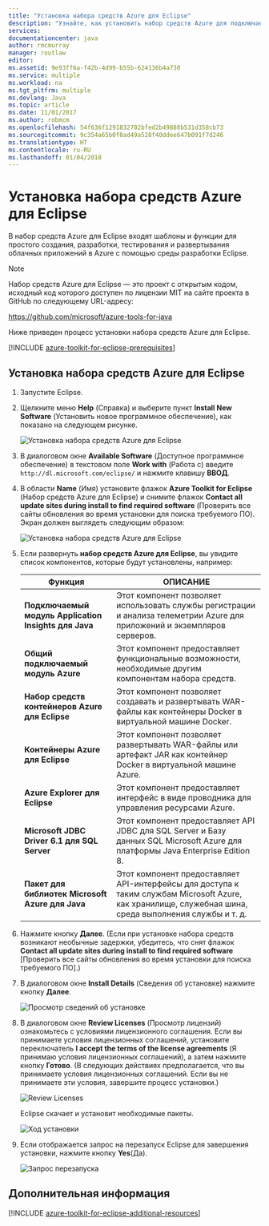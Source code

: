 ```yaml
---
title: "Установка набора средств Azure для Eclipse"
description: "Узнайте, как установить набор средств Azure для подключаемого модуля Eclipse, чтобы создавать и развертывать облачные приложения в Azure."
services: 
documentationcenter: java
author: rmcmurray
manager: routlaw
editor: 
ms.assetid: 9e93ff6a-f42b-4d99-b55b-624136b4a730
ms.service: multiple
ms.workload: na
ms.tgt_pltfrm: multiple
ms.devlang: Java
ms.topic: article
ms.date: 11/01/2017
ms.author: robmcm
ms.openlocfilehash: 54f636f1291832702bfed2b49888b531d358cb73
ms.sourcegitcommit: 9c354a65b0f8ad49a528f40ddee647b091f7d246
ms.translationtype: HT
ms.contentlocale: ru-RU
ms.lasthandoff: 01/04/2018
---
```

# <a name="install-the-azure-toolkit-for-eclipse"></a>Установка набора средств Azure для Eclipse

В набор средств Azure для Eclipse входят шаблоны и функции для простого создания, разработки, тестирования и развертывания облачных приложений в Azure с помощью среды разработки Eclipse.

> [!NOTE] 
> 
> Набор средств Azure для Eclipse — это проект с открытым кодом, исходный код которого доступен по лицензии MIT на сайте проекта в GitHub по следующему URL-адресу: 
> 
> <https://github.com/microsoft/azure-tools-for-java> 
> 

Ниже приведен процесс установки набора средств Azure для Eclipse.

[!INCLUDE [azure-toolkit-for-eclipse-prerequisites](../includes/azure-toolkit-for-eclipse-prerequisites.md)]

## <a name="to-install-the-azure-toolkit-for-eclipse"></a>Установка набора средств Azure для Eclipse

1. Запустите Eclipse.

1. Щелкните меню **Help** (Справка) и выберите пункт **Install New Software** (Установить новое программное обеспечение), как показано на следующем рисунке.
   
   ![Установка набора средств Azure для Eclipse][01]

1. В диалоговом окне **Available Software** (Доступное программное обеспечение) в текстовом поле **Work with** (Работа с) введите `http://dl.microsoft.com/eclipse/` и нажмите клавишу **ВВОД**.

1. В области **Name** (Имя) установите флажок **Azure Toolkit for Eclipse** (Набор средств Azure для Eclipse) и снимите флажок **Contact all update sites during install to find required software** (Проверить все сайты обновления во время установки для поиска требуемого ПО). Экран должен выглядеть следующим образом:
   
   ![Установка набора средств Azure для Eclipse][02]

1. Если развернуть **набор средств Azure для Eclipse**, вы увидите список компонентов, которые будут установлены, например:

   | Функция | ОПИСАНИЕ | 
   |---|---| 
   | **Подключаемый модуль Application Insights для Java** | Этот компонент позволяет использовать службы регистрации и анализа телеметрии Azure для приложений и экземпляров серверов. | 
   | **Общий подключаемый модуль Azure** | Этот компонент предоставляет функциональные возможности, необходимые другим компонентам набора средств. | 
   | **Набор средств контейнеров Azure для Eclipse** | Этот компонент позволяет создавать и развертывать WAR-файлы как контейнеры Docker в виртуальной машине Docker. | 
   | **Контейнеры Azure для Eclipse** | Этот компонент позволяет развертывать WAR-файлы или артефакт JAR как контейнер Docker в виртуальной машине Azure. | 
   | **Azure Explorer для Eclipse** | Этот компонент предоставляет интерфейс в виде проводника для управления ресурсами Azure. | 
   | **Microsoft JDBC Driver 6.1 для SQL Server** | Этот компонент предоставляет API JDBC для SQL Server и Базу данных SQL Microsoft Azure для платформы Java Enterprise Edition 8. | 
   | **Пакет для библиотек Microsoft Azure для Java** | Этот компонент предоставляет API-интерфейсы для доступа к таким службам Microsoft Azure, как хранилище, служебная шина, среда выполнения службы и т. д. | 

1. Нажмите кнопку **Далее**. (Если при установке набора средств возникают необычные задержки, убедитесь, что снят флажок **Contact all update sites during install to find required software** [Проверить все сайты обновления во время установки для поиска требуемого ПО].)

1. В диалоговом окне **Install Details** (Сведения об установке) нажмите кнопку **Далее**.
   
   ![Просмотр сведений об установке][03]

1. В диалоговом окне **Review Licenses** (Просмотр лицензий) ознакомьтесь с условиями лицензионного соглашения. Если вы принимаете условия лицензионных соглашений, установите переключатель **I accept the terms of the license agreements** (Я принимаю условия лицензионных соглашений), а затем нажмите кнопку **Готово**. (В следующих действиях предполагается, что вы принимаете условия лицензионных соглашений. Если вы не принимаете эти условия, завершите процесс установки.)
   
   ![Review Licenses][04]
   
   Eclipse скачает и установит необходимые пакеты.
   
   ![Ход установки][05]

1. Если отображается запрос на перезапуск Eclipse для завершения установки, нажмите кнопку **Yes**(Да).
   
   ![Запрос перезапуска][06]

## <a name="next-steps"></a>Дополнительная информация

[!INCLUDE [azure-toolkit-for-eclipse-additional-resources](../includes/azure-toolkit-for-eclipse-additional-resources.md)]

<!-- URL List -->

<!-- Legacy MSDN URL = https://msdn.microsoft.com/library/azure/hh690946.aspx -->

<!-- IMG List -->

[01]: media/azure-toolkit-for-eclipse-installation/eclipse-installation-01.png
[02]: media/azure-toolkit-for-eclipse-installation/eclipse-installation-02.png
[03]: media/azure-toolkit-for-eclipse-installation/eclipse-installation-03.png
[04]: media/azure-toolkit-for-eclipse-installation/eclipse-installation-04.png
[05]: media/azure-toolkit-for-eclipse-installation/eclipse-installation-05.png
[06]: media/azure-toolkit-for-eclipse-installation/eclipse-installation-06.png
